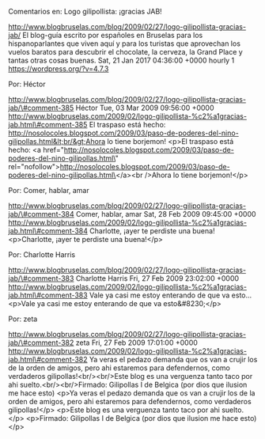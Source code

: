 Comentarios en: Logo gilipollista: ¡gracias JAB!

http://www.blogbruselas.com/blog/2009/02/27/logo-gilipollista-gracias-jab/
El blog-guía escrito por españoles en Bruselas para los hispanoparlantes
que viven aquí y para los turistas que aprovechan los vuelos baratos
para descubrir el chocolate, la cerveza, la Grand Place y tantas otras
cosas buenas. Sat, 21 Jan 2017 04:36:00 +0000 hourly 1
https://wordpress.org/?v=4.7.3

Por: Héctor

http://www.blogbruselas.com/blog/2009/02/27/logo-gilipollista-gracias-jab/\#comment-385
Héctor Tue, 03 Mar 2009 09:56:00 +0000
http://www.blogbruselas.com/2009/02/logo-gilipollista-%c2%a1gracias-jab.html\#comment-385
El traspaso está hecho:
http://nosolocoles.blogspot.com/2009/03/paso-de-poderes-del-nino-gilipollas.html&lt;br/&gt;Ahora
lo tiene borjemon! \<p\>El traspaso está hecho: \<a
href=\"http://nosolocoles.blogspot.com/2009/03/paso-de-poderes-del-nino-gilipollas.html\"
rel=\"nofollow\"\>http://nosolocoles.blogspot.com/2009/03/paso-de-poderes-del-nino-gilipollas.html\</a\>\<br
/\>Ahora lo tiene borjemon!\</p\>

Por: Comer, hablar, amar

http://www.blogbruselas.com/blog/2009/02/27/logo-gilipollista-gracias-jab/\#comment-384
Comer, hablar, amar Sat, 28 Feb 2009 09:45:00 +0000
http://www.blogbruselas.com/2009/02/logo-gilipollista-%c2%a1gracias-jab.html\#comment-384
Charlotte, ¡ayer te perdiste una buena! \<p\>Charlotte, ¡ayer te
perdiste una buena!\</p\>

Por: Charlotte Harris

http://www.blogbruselas.com/blog/2009/02/27/logo-gilipollista-gracias-jab/\#comment-383
Charlotte Harris Fri, 27 Feb 2009 23:02:00 +0000
http://www.blogbruselas.com/2009/02/logo-gilipollista-%c2%a1gracias-jab.html\#comment-383
Vale ya casi me estoy enterando de que va esto\... \<p\>Vale ya casi me
estoy enterando de que va esto&\#8230;\</p\>

Por: zeta

http://www.blogbruselas.com/blog/2009/02/27/logo-gilipollista-gracias-jab/\#comment-382
zeta Fri, 27 Feb 2009 17:01:00 +0000
http://www.blogbruselas.com/2009/02/logo-gilipollista-%c2%a1gracias-jab.html\#comment-382
Ya veras el pedazo demanda que os van a crujir los de la orden de
amigos, pero ahi estaremos para defendernos, como verdaderos
gilipollas!&lt;br/&gt;&lt;br/&gt;Este blog es una verguenza tanto taco
por ahi suelto.&lt;br/&gt;&lt;br/&gt;Firmado: Gilipollas I de Belgica
(por dios que ilusion me hace esto) \<p\>Ya veras el pedazo demanda que
os van a crujir los de la orden de amigos, pero ahi estaremos para
defendernos, como verdaderos gilipollas!\</p\> \<p\>Este blog es una
verguenza tanto taco por ahi suelto.\</p\> \<p\>Firmado: Gilipollas I de
Belgica (por dios que ilusion me hace esto)\</p\>
